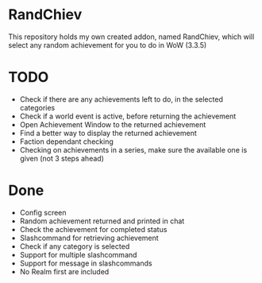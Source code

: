 # RandChiev
This repository holds my own created addon, named RandChiev, which will select any random achievement for you to do in WoW (3.3.5)

# TODO
- Check if there are any achievements left to do, in the selected categories
- Check if a world event is active, before returning the achievement
- Open Achievement Window to the returned achievement
- Find a better way to display the returned achievement
- Faction dependant checking
- Checking on achievements in a series, make sure the available one is given (not 3 steps ahead)

# Done
- Config screen
- Random achievement returned and printed in chat
- Check the achievement for completed status
- Slashcommand for retrieving achievement
- Check if any category is selected
- Support for multiple slashcommand
- Support for message in slashcommands
- No Realm first are included